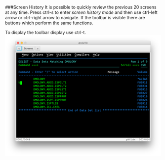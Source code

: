 ###Screen History
It is possible to quickly review the previous 20 screens at any time. Press ctrl-s to enter _screen history mode_ and then use ctrl-left arrow or ctrl-right arrow to navigate. If the toolbar is visible there are buttons which perform the same functions.

To display the toolbar display use ctrl-t.  
![History screen](history.png?raw=true "history screen")
